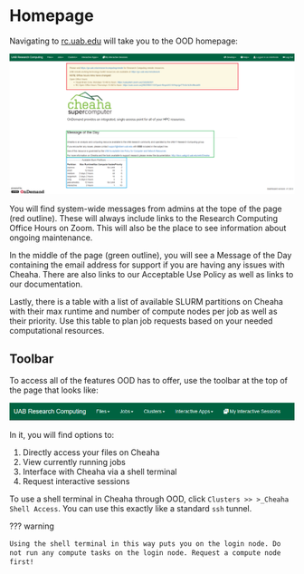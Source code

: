 # Homepage

Navigating to [rc.uab.edu](https://rc.uab.edu) will take you to the OOD homepage:

![Landing page for Open OnDemand](images/ood_homepage.png)

You will find system-wide messages from admins at the tope of the page (red outline). These will always include links to the Research Computing Office Hours on Zoom. This will also be the place to see information about ongoing maintenance.

In the middle of the page (green outline), you will see a Message of the Day containing the email address for support if you are having any issues with Cheaha. There are also links to our Acceptable Use Policy as well as links to our documentation.

Lastly, there is a table with a list of available SLURM partitions on Cheaha with their max runtime and number of compute nodes per job as well as their priority. Use this table to plan job requests based on your needed computational resources.

## Toolbar

To access all of the features OOD has to offer, use the toolbar at the top of the page that looks like:

![image](images/ood_toolbar.png)

In it, you will find options to:

1. Directly access your files on Cheaha
2. View currently running jobs
3. Interface with Cheaha via a shell terminal
4. Request interactive sessions

To use a shell terminal in Cheaha through OOD, click `Clusters >> >_Cheaha Shell Access`. You can use this exactly like a standard `ssh` tunnel.

??? warning

    Using the shell terminal in this way puts you on the login node. Do not run any compute tasks on the login node. Request a compute node first!
